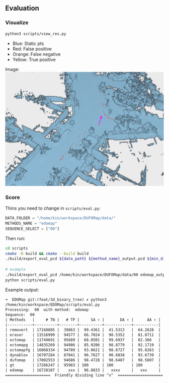 Evaluation
---

### Visualize

```bash
python3 scripts/view_res.py
```

- Blue: Static pts
- Red: False positive
- Orange: False negative
- Yellow: True positive


Image:
![](../assets/view_res_demo.png)

### Score
Thins you need to change in `scripts/eval.py`:

```python
DATA_FOLDER = "/home/kin/workspace/DUFOMap/data/"
METHODS_NAME = "edomap"
SEQUENCE_SELECT = ["00"]
```

Then run:

```bash
cd scripts
cmake -B build && cmake --build build
./build/export_eval_pcd ${data_path} ${method_name}_output.pcd ${min_dis}

# example
./build/export_eval_pcd /home/kin/workspace/DUFOMap/data/00 edomap_output.pcd 0.05
python scripts/eval.py
```

Example output:
```
➜  EDOMap git:(feat/3d_binary_tree) ✗ python3 /home/kin/workspace/EDOMap/scripts/eval.py
Processing:  00  with method:  edomap
Sequence:  00
| Methods   |     # TN |   # TP |     SA ↑ |       DA ↑ |      AA ↑ |
|-----------+----------+--------+----------+------------+-----------|
| removert  | 17168885 |  39863 |  99.4361 |  41.5313   |  64.2628  |
| erasor    | 11516999 |  94577 |  66.7024 |  98.5352   |  81.0711  |
| octomap   | 11749691 |  95689 |  68.0501 |  99.6937   |  82.366   |
| octomapg  | 14835269 |  94906 |  85.9206 |  98.8779   |  92.1719  |
| octomapfg | 16068334 |  94709 |  93.0621 |  98.6727   |  95.8263  |
| dynablox  | 16707284 |  87041 |  96.7627 |  90.6838   |  93.6739  |
| dufomap   | 17002553 |  94686 |  98.4728 |  98.6487   |  98.5607  |
| gt        | 17266247 |  95983 | 100      | 100        | 100       |
| edomap    | 16728107 |    xxx |  96.8833 |   xxxx     |   xxx     |
====================  Friendly dividing line ^v^  ==================== 
```